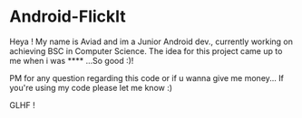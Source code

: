 Android-FlickIt
===============

Heya ! 
My name is Aviad and im a Junior Android dev., currently working on achieving BSC in Computer Science.
The idea for this project came up to me when i was **** ...So good :)!

PM for any question regarding this code or if u wanna give me money...
If you're using my code please let me know :)

GLHF  ! 
